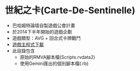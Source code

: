 世紀之卡(Carte-De-Sentinelle)
=====
- 巴哈姆特論壇自製遊戲公會計畫
- 於2014下半年開始的遊戲企劃
- 遊戲類型：AVG + 回合式卡牌戰鬥
- [遊戲主程式下載](https://drive.google.com/file/d/0B6KmSTnbOf-CNG03TzdXamJ6M28/view?usp=sharing)
- 此目錄包含
  - 原始的RMVA腳本檔(Scripts.rvdata2)
  - 使用Gemini匯出的個別腳本檔(.rb)

